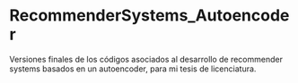 # RecommenderSystems_Autoencoder
Versiones finales de los códigos asociados al desarrollo de recommender systems basados en un autoencoder, para mi tesis de licenciatura.  
